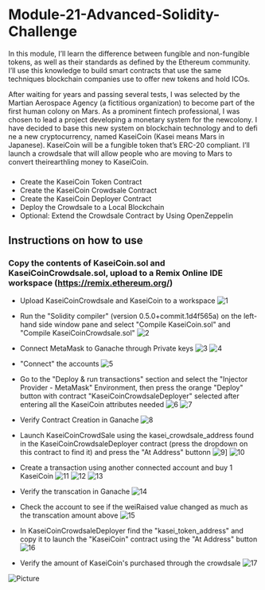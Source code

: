 # Module-21-Advanced-Solidity-Challenge

In this module, I’ll learn the difference between fungible and non-fungible tokens, as well as their standards as defined by the Ethereum community. I’ll use this knowledge to build smart contracts that use the same techniques blockchain companies use to offer new tokens and hold ICOs.

After waiting for years and passing several tests, I was selected by the Martian Aerospace Agency (a fictitious organization) to become part of the first human colony on Mars. As a prominent fintech professional, I was chosen to lead a project developing a monetary system for the newcolony. I have decided to base this new system on blockchain technology and to defi ne a new cryptocurrency, named KaseiCoin (Kasei means Mars in Japanese). KaseiCoin will be a fungible token that’s ERC-20 compliant. I’ll launch a crowdsale that will allow people who are moving to Mars to convert theirearthling money to KaseiCoin.

###  

* Create the KaseiCoin Token Contract
* Create the KaseiCoin Crowdsale Contract
* Create the KaseiCoin Deployer Contract
* Deploy the Crowdsale to a Local Blockchain
* Optional: Extend the Crowdsale Contract by Using OpenZeppelin

## Instructions on how to use 

### Copy the contents of KaseiCoin.sol and KaseiCoinCrowdsale.sol, upload to a Remix Online IDE workspace (https://remix.ethereum.org/)
* Upload KaseiCoinCrowdsale and KaseiCoin to a workspace
![1](https://github.com/Chrisdeleon91/Module-21-Advanced-Solidity-Challenge/assets/22796940/5e30b0ba-27c2-4dd9-a246-32fe52726659)
* Run the "Solidity compiler" (version 0.5.0+commit.1d4f565a) on the left-hand side window pane and select "Compile KaseiCoin.sol" and "Compile KaseiCoinCrowdsale.sol"
![2](https://github.com/Chrisdeleon91/Module-21-Advanced-Solidity-Challenge/assets/22796940/bdae5450-cac5-4794-84b0-08e16e545456)

* Connect MetaMask to Ganache through Private keys
![3](https://github.com/Chrisdeleon91/Module-21-Advanced-Solidity-Challenge/assets/22796940/067f5039-0082-43ee-b8f8-f3b8ad110ffe)
![4](https://github.com/Chrisdeleon91/Module-21-Advanced-Solidity-Challenge/assets/22796940/58401839-698f-4a9b-923c-d60f19175947)
* "Connect" the accounts
![5](https://github.com/Chrisdeleon91/Module-21-Advanced-Solidity-Challenge/assets/22796940/65c6341a-f2ea-435b-acbc-3888e450ef7e)
* Go to the "Deploy & run transactions"  section and select the "Injector Provider - MetaMask" Environment, then press the orange "Deploy" button with contract "KaseiCoinCrowdsaleDeployer" selected after entering all the KaseiCoin attributes needed
![6](https://github.com/Chrisdeleon91/Module-21-Advanced-Solidity-Challenge/assets/22796940/a8255e69-e626-4ed8-ac98-213ed83a50dd)
![7](https://github.com/Chrisdeleon91/Module-21-Advanced-Solidity-Challenge/assets/22796940/96df8435-e76e-4d18-a3f0-639e100ddab3)
* Verify Contract Creation in Ganache
![8](https://github.com/Chrisdeleon91/Module-21-Advanced-Solidity-Challenge/assets/22796940/3ea16aef-0038-4c0d-97f0-26a70fbb5364)
* Launch KaseiCoinCrowdSale using the kasei_crowdsale_address found in the KaseiCoinCrowdsaleDeployer contract (press the dropdown on this contract to find it) and press the "At Address" buttonn
![9](https://github.com/Chrisdeleon91/Module-21-Advanced-Solidity-Challenge/assets/22796940/e4dcd199-3396-4b35-a930-fdf23b837e64)]
![10](https://github.com/Chrisdeleon91/Module-21-Advanced-Solidity-Challenge/assets/22796940/1060f56b-fa92-43ea-94d9-a4f0386f70a0)
* Create a transaction using another connected account and buy 1 KaseiCoin
![11](https://github.com/Chrisdeleon91/Module-21-Advanced-Solidity-Challenge/assets/22796940/fdf82ab7-3384-447e-bd29-872c1b2cec58)
![12](https://github.com/Chrisdeleon91/Module-21-Advanced-Solidity-Challenge/assets/22796940/d15f2cd9-8eef-4dee-a3b4-254aff98ddae)
![13](https://github.com/Chrisdeleon91/Module-21-Advanced-Solidity-Challenge/assets/22796940/9d1feb59-a735-4957-a9b5-8664408dbebc)
* Verify the transcation in Ganache
![14](https://github.com/Chrisdeleon91/Module-21-Advanced-Solidity-Challenge/assets/22796940/0a2b9890-819e-4bd4-8b39-48986e8ad41c)
* Check the account to see if the weiRaised value changed as much as the transcation amount above
![15](https://github.com/Chrisdeleon91/Module-21-Advanced-Solidity-Challenge/assets/22796940/cd004f5e-fa88-461c-b338-4390efda617c)
* In KaseiCoinCrowdsaleDeployer find the "kasei_token_address" and copy it to launch the "KaseiCoin" contract using the "At Address" button
![16](https://github.com/Chrisdeleon91/Module-21-Advanced-Solidity-Challenge/assets/22796940/104530e8-3994-47ad-a122-5d67bd86fdad)
* Verify the amount of KaseiCoin's purchased through the crowdsale
![17](https://github.com/Chrisdeleon91/Module-21-Advanced-Solidity-Challenge/assets/22796940/82cbe9cb-ca58-447d-b45d-a6bf99dd628d)

![Picture](https://www.columbia.edu/content/themes/custom/columbia/assets/img/cu-header.svg)



